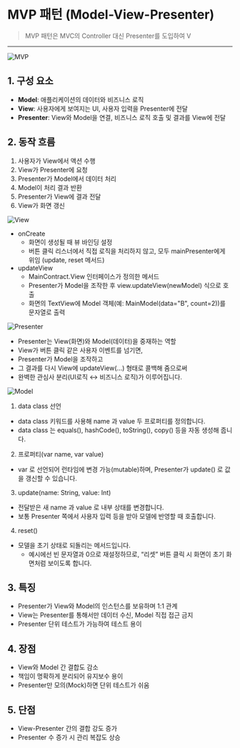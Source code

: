 # MVP 패턴 (Model-View-Presenter)

> MVP 패턴은 MVC의 Controller 대신 Presenter를 도입하여 V

---

![MVP](https://blog.kakaocdn.net/dna/bwH0mz/btsON301frN/AAAAAAAAAAAAAAAAAAAAAHOCEuPLKDDiSj1EBAgxwU4VjlS0uGUNDeveWvp5XFvW/img.png?credential=yqXZFxpELC7KVnFOS48ylbz2pIh7yKj8&expires=1750658399&allow_ip=&allow_referer=&signature=stq8MduL1dQzbxCvuAHX5oY9yaM%3D)

## 1. 구성 요소
- **Model**: 애플리케이션의 데이터와 비즈니스 로직  
- **View**: 사용자에게 보여지는 UI, 사용자 입력을 Presenter에 전달  
- **Presenter**: View와 Model을 연결, 비즈니스 로직 호출 및 결과를 View에 전달  

## 2. 동작 흐름
1. 사용자가 View에서 액션 수행  
2. View가 Presenter에 요청  
3. Presenter가 Model에서 데이터 처리  
4. Model이 처리 결과 반환  
5. Presenter가 View에 결과 전달  
6. View가 화면 갱신  

![View](https://blog.kakaocdn.net/dna/KrCC8/btsOMTrbLzu/AAAAAAAAAAAAAAAAAAAAAGLW_I-72DeUod1Q1t926fjePVYWJd89vpt4XzoMsEFq/img.png?credential=yqXZFxpELC7KVnFOS48ylbz2pIh7yKj8&expires=1750658399&allow_ip=&allow_referer=&signature=%2BJxHUO%2FNqNDEpfpvx8Q90x27BLw%3D)
- onCreate
  - 화면이 생성될 때 뷰 바인딩 설정
  -  버튼 클릭 리스너에서 직접 로직을 처리하지 않고, 모두 mainPresenter에게 위임 (update, reset 메서드)
- updateView
  - MainContract.View 인터페이스가 정의한 메서드
  - Presenter가 Model을 조작한 후 view.updateView(newModel) 식으로 호출
  - 화면의 TextView에 Model 객체(예: MainModel(data="B", count=2))를 문자열로 출력

![Presenter](https://blog.kakaocdn.net/dna/xi82Q/btsON7Wxbqk/AAAAAAAAAAAAAAAAAAAAABEegEXSGOHBDdAMzAs0MmktIMhYNVmwR7oe1IlPa9Ce/img.png?credential=yqXZFxpELC7KVnFOS48ylbz2pIh7yKj8&expires=1750658399&allow_ip=&allow_referer=&signature=J3GNiIpcT3KAi8NfUE1JL8A4ggg%3D)
- Presenter는 View(화면)와 Model(데이터)을 중재하는 역할
- View가 버튼 클릭 같은 사용자 이벤트를 넘기면,
- Presenter가 Model을 조작하고
- 그 결과를 다시 View에 updateView(...) 형태로 콜백해 줌으로써
- 완벽한 관심사 분리(UI로직 ↔ 비즈니스 로직)가 이루어집니다.

![Model](https://blog.kakaocdn.net/dna/m0LY6/btsONBwUqkP/AAAAAAAAAAAAAAAAAAAAAA3wbB6XrQ0SrWBCMLmUcbmQEKVh6SytpTdI0VYrFAjf/img.png?credential=yqXZFxpELC7KVnFOS48ylbz2pIh7yKj8&expires=1750658399&allow_ip=&allow_referer=&signature=w1eSGL9S%2BsnkMIcvqbtSPTum5ik%3D)
1.	data class 선언
   - data class 키워드를 사용해 name 과 value 두 프로퍼티를 정의합니다.
   - data class 는 equals(), hashCode(), toString(), copy() 등을 자동 생성해 줍니다.
2.	프로퍼티(var name, var value)
   - var 로 선언되어 런타임에 변경 가능(mutable)하며, Presenter가 update() 로 값을 갱신할 수 있습니다.
3.	update(name: String, value: Int)
   - 전달받은 새 name 과 value 로 내부 상태를 변경합니다.
   - 보통 Presenter 쪽에서 사용자 입력 등을 받아 모델에 반영할 때 호출합니다.
4.	reset()
   - 모델을 초기 상태로 되돌리는 메서드입니다.
     - 예시에선 빈 문자열과 0으로 재설정하므로, “리셋” 버튼 클릭 시 화면이 초기 화면처럼 보이도록 합니다.

## 3. 특징
- Presenter가 View와 Model의 인스턴스를 보유하며 1:1 관계  
- View는 Presenter를 통해서만 데이터 수신, Model 직접 접근 금지  
- Presenter 단위 테스트가 가능하여 테스트 용이  

## 4. 장점
- View와 Model 간 결합도 감소  
- 책임이 명확하게 분리되어 유지보수 용이  
- Presenter만 모의(Mock)하면 단위 테스트가 쉬움  

## 5. 단점
- View-Presenter 간의 결합 강도 증가  
- Presenter 수 증가 시 관리 복잡도 상승  
